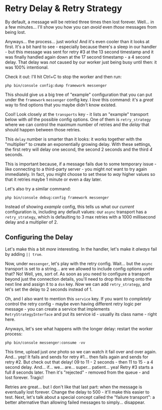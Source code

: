 # Retry Delay & Retry Strategy

By default, a message will be retried three times then lost forever. Well...
in a few minutes... I'll show you how you can *avoid* even *those* messages from
being lost.

Anyways... the process... just works! And it's even cooler than it looks at first.
It's a bit hard to see - especially because there's a sleep in our handler - but
this message was sent for retry #3 at the 13 second timestamp and it was finally
handled again down at the 17 second timestamp - a 4 second delay. That delay was
*not* caused by our worker just being busy until then: it was 100% intentional.

Check it out: I'll hit Ctrl+C to stop the worker and then run:

```terminal
php bin/console config:dump framework messenger
```

This should give us a big tree of "example" configuration that you can put under
the `framework` `messenger` config key. I *love* this command: it's a *great* way
to find options that you maybe didn't know existed.

Cool! Look closely at the `transports` key - it lists an "example" transport below
with *all* the possible config options. One of them is `retry_strategy` where we
can control the maximum number of retries and the *delay* that should happen between
those retries.

This `delay` number is smarter than it looks: it works together with the "multiplier"
to create an exponentially growing delay. With these settings, the first retry will
delay one second, the second 2 seconds and the third *4* seconds.

This is important because, if a message fails due to some temporary issue - like
connecting to a third-party server - you might *not* want to try again immediately.
In fact, you might choose to set these to *way* higher values so that it retries
maybe 1 minute or even a day later.

Let's also try a similar command:

```terminal
php bin/console debug:config framework messenger
```

Instead of showing *example* config, this tells us what our *current* configuration
is, including any default values: our `async` transport has a `retry_strategy`,
which is defaulting to 3 max retries with a 1000 millisecond delay and a multiplier
of 2.

## Configuring the Delay

Let's make this a bit *more* interesting. In the handler, let's make it *always*
fail by adding `|| true`.

Now, under `messenger`, let's play with the retry config. Wait... but the `async`
transport is set to a string... are we allowed to include config options under
that? No! Well, yes, sort of. As soon as you need to configure a transport beyond
just the connection details, you'll need to drop this string onto the next line
and assign it to a `dsn` key. *Now* we can add `retry_strategy`, and let's set
the delay to 2 seconds instead of 1.

Oh, and I also want to mention this `service` key. If you want to *completely*
control the retry config - maybe even having different retry logic per message -
you can create a service that implements `RetryStrategyInterface` and put its
service id - usually its class name - right here.

Anyways, let's see what happens with the longer delay: restart the worker process:

```terminal-silent
php bin/console messenger:consume -vv
```

This time, upload just *one* photo so we can watch it fail over and over again.
And... yep! It fails and sends for retry #1... then fails again and sends for
retry #2. But check out that delay! 09 to 11 - 2 seconds - then 11 to 15 - a
4 second delay. And... if... we... are... super... patient... yea! Retry #3
starts a full *8* seconds later. Then it's "rejected" - removed from the queue -
and lost forever. Tragic!

Retries are great... but I don't like that last part: when the message is eventually
lost forever. Change the delay to 500 - it'll make this easier to test. Next, let's
talk about a special concept called the "failure transport": a better alternative
than allowing failed messages to simply... disappear.
